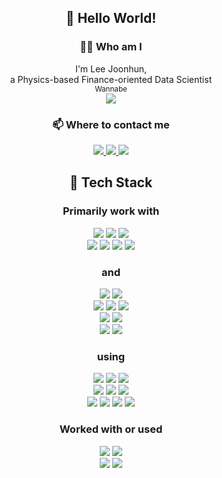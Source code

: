 <h2 align="center"> 👋 Hello World! </h2>
<h3 align="center"> 👨‍💻 Who am I </h3>
<p align="center">
    I'm Lee Joonhun, <br> a Physics-based Finance-oriented Data Scientist <br> 
    <sup> Wannabe </sup>
    <br>
    <a href="https://www.notion.so/joonhunlee/Lee-Joonhun-f894c3166a73486ba726f2346ea683bb">
        <img src="https://img.shields.io/badge/Resume-000000?style=for-the-badge&logo=Notion">
    </a>
</p>
<h3 align="center"> 📫 Where to contact me </h3>
<p align="center">
    <a href="mailto:jhlee63@outlook.com">
        <img src="https://img.shields.io/badge/Dev%20Mail-0078D4?style=for-the-badge&logo=Microsoft%20Outlook&logoColor=white">
    </a>
    <a href="mailto:ljoonhun@gmail.com">
        <img src="https://img.shields.io/badge/Biz%20Mail-EA4335?style=for-the-badge&logo=Gmail&logoColor=white">
    </a>
    <a href="https://open.kakao.com/me/joonhunlee">
        <img src="https://img.shields.io/badge/KakaoTalk-FFCD00?style=for-the-badge&logo=KakaoTalk&logoColor=black">
    </a>
    <br>
</p>
<h2 align="center"> 🔭 Tech Stack </h2>
<h3 align="center"> Primarily work with </h3>
<p align="center">
    <img src="https://img.shields.io/badge/Python-3776AB?style=flat-square&logo=Python&logoColor=white">
    <img src="https://img.shields.io/badge/Julia-9558B2?style=flat-square&logo=Julia&logoColor=white">
    <img src="https://img.shields.io/badge/Scala-DC322F?style=flat-square&logo=Scala&logoColor=white">
    <br>
    <img src="https://img.shields.io/badge/sklearn-F7931E?style=flat-square&logo=scikit%2Dlearn&logoColor=white">
    <img src="https://img.shields.io/badge/torch-EE4C2C?style=flat-square&logo=PyTorch&logoColor=white">
    <img src="https://img.shields.io/badge/tensorflow-FF6F00?style=flat-square&logo=TensorFlow&logoColor=white">
    <img src="https://img.shields.io/badge/scipy-8CAAE6?style=flat-square&logo=SciPy&logoColor=white">
</p>
<h3 align="center"> and </h3>
<p align="center">
    <img src="https://img.shields.io/badge/R-276DC3?style=flat-square&logo=R&logoColor=white">
    <img src="https://img.shields.io/badge/PostgreSQL-4169E1?style=flat-square&logo=PostgreSQL&logoColor=white">
    <br>
    <img src="https://img.shields.io/badge/C++-00599C?style=flat-square&logo=C%2B%2B&logoColor=white">
    <img src="https://img.shields.io/badge/Go-00ADD8?style=flat-square&logo=Go&logoColor=white">
    <img src="https://img.shields.io/badge/Rust-000000?style=flat-square&logo=Rust&logoColor=white">
    <br>
    <img src="https://img.shields.io/badge/Dart-0175C2?style=flat-square&logo=Dart&logoColor=white">
    <img src="https://img.shields.io/badge/JavaScript-F7DF1E?style=flat-square&logo=JavaScript&logoColor=black">
    <br>
    <img src="https://img.shields.io/badge/MS%20Office-D83B01?style=flat-square&logo=Microsoft%20Office&logoColor=white">
    <img src="https://img.shields.io/badge/Overleaf-47A141?style=flat-square&logo=Overleaf&logoColor=white">
</p>
<h3 align="center"> using </h3>
<p align="center">
    <img src="https://img.shields.io/badge/WSL-E95420?style=flat-square&logo=Ubuntu&logoColor=white">
    <img src="https://img.shields.io/badge/Windows%20Terminal-4D4D4D?style=flat-square&logo=Windows%20Terminal&logoColor=white">
    <img src="https://img.shields.io/badge/Docker-2496ED?style=flat-square&logo=Docker&logoColor=white">
    <br>    
    <img src="https://img.shields.io/badge/UltraGear%20GT-A50034?style=flat-square&logo=LG&logoColor=white">
    <!-- +i7 +16GB +512GB +GTX1060 15in -->
    <img src="https://img.shields.io/badge/Galaxy%20S9+-1428A0?style=flat-square&logo=Samsung&logoColor=white">
    <img src="https://img.shields.io/badge/Galaxy%20Tab%20S7+-1428A0?style=flat-square&logo=Samsung&logoColor=white">
    <!-- 12.5in -->
    <br>    
    <img src="https://img.shields.io/badge/MX%20KEYS-00B8FC?style=flat-square&logo=Logitech&logoColor=white">
    <!-- Chiclet NonTKL -->
    <img src="https://img.shields.io/badge/STORMX%20VM3-181717?style=flat-square&logo=Xenics&logoColor=white">
    <!-- Vertical --> <!-- Logitech MX VERTICAL -->
    <img src="https://img.shields.io/badge/Galaxy%20Buds-1428A0?style=flat-square&logo=Samsung&logoColor=white">
    <img src="https://img.shields.io/badge/HD116-E2231A?style=flat-square&logo=Lenovo&logoColor=white">
</p>    
<h3 align="center"> Worked with or used </h3>
<p align="center">
    <img src="https://img.shields.io/badge/C-A8B9CC?style=flat-square&logo=C&logoColor=black">
    <img src="https://img.shields.io/badge/Java-007396?style=flat-square&logo=Java&logoColor=white">
    <br>
    <img src="https://img.shields.io/badge/Illustrator-FE9B2B?style=flat-square&logo=Adobe%20Illustrator&logoColor=white">
    <img src="https://img.shields.io/badge/Photoshop-001E35?style=flat-square&logo=Adobe%20Photoshop&logoColor=white">
</p>
